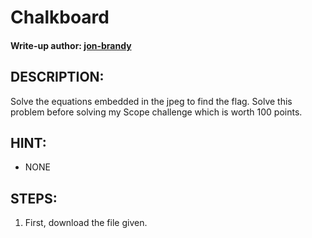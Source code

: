 # Chalkboard
#### Write-up author: [jon-brandy](https://github.com/jon-brandy)
## DESCRIPTION:
Solve the equations embedded in the jpeg to find the flag. Solve this problem before solving my Scope challenge which is worth 100 points.
## HINT:
- NONE
## STEPS:
1. First, download the file given.

